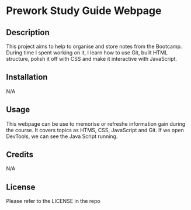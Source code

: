 # Prework Study Guide Webpage

## Description

This project aims to help to organise and store notes from the Bootcamp. During time I spent working on it, I learn how to use Git, built HTML structure, polish it off with CSS and make it interactive with JavaScript. 


## Installation

N/A

## Usage

This webpage can be use to memorise or refreshe information gain during the course. It covers topics as HTMS, CSS, JavaScript and Git. If we open DevTools, we can see the Java Script running.

## Credits

N/A

## License

Please refer to the LICENSE in the repo

